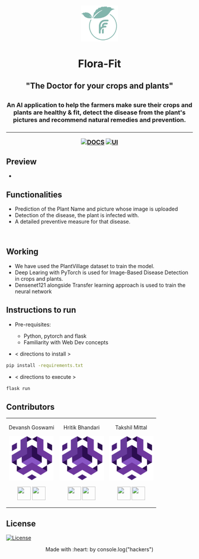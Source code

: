 <p align="center">
<a href="https://florafit.herokuapp.com">
	<img src="./fficon.png" width=20%/>
</a>
	<h1 align="center"> Flora-Fit </h1>
    <h2 align="center"> "The Doctor for your crops and plants" <h2>
	<h3 align="center"> An AI application to help the farmers make sure their crops and plants are healthy & fit, detect the disease from the plant's pictures and recommend natural remedies and prevention.  <h3>
</p>

---
<div align="center">

[![DOCS](https://img.shields.io/badge/Documentation-see%20docs-green?style=flat-square&logo=appveyor)](INSERT_LINK_FOR_DOCS_HERE) 
  [![UI ](https://img.shields.io/badge/User%20Interface-Link%20to%20UI-orange?style=flat-square&logo=appveyor)](https://florafit.herokuapp.com)

</div>

## Preview
- 
  


## Functionalities

- Prediction of the Plant Name and picture whose image is uploaded
- Detection of the disease, the plant is infected with.
-  A detailed preventive measure for that disease.

<br>

## Working

- We have used the PlantVillage dataset to train the model.
- Deep Learing with PyTorch is used for Image-Based Disease Detection in crops and plants.
- Densenet121 alongside Transfer learning approach is used to train the neural network


## Instructions to run

* Pre-requisites:
	-  Python, pytorch and flask
	-  Familiarity with Web Dev concepts

* < directions to install > 
```bash
pip install -requirements.txt
```

* < directions to execute >

```bash
flask run
```

## Contributors

<table>
<tr align="center">


<td>

Devansh Goswami

<p align="center">
<img src = "https://github.com/Data-Science-Community-SRM/template/blob/master/logo-light.png?raw=true"  height="120" alt="Your Name Here (Insert Your Image Link In Src">
</p>
<p align="center">
<a href = "https://github.com/person1"><img src = "http://www.iconninja.com/files/241/825/211/round-collaboration-social-github-code-circle-network-icon.svg" width="36" height = "36"/></a>
<a href = "https://www.linkedin.com/in/person1">
<img src = "http://www.iconninja.com/files/863/607/751/network-linkedin-social-connection-circular-circle-media-icon.svg" width="36" height="36"/>
</a>
</p>
</td>


<td>

Hritik Bhandari

<p align="center">
<img src = "https://github.com/Data-Science-Community-SRM/template/blob/master/logo-light.png?raw=true"  height="120" alt="Your Name Here (Insert Your Image Link In Src">
</p>
<p align="center">
<a href = "https://github.com/person2"><img src = "http://www.iconninja.com/files/241/825/211/round-collaboration-social-github-code-circle-network-icon.svg" width="36" height = "36"/></a>
<a href = "https://www.linkedin.com/in/person2">
<img src = "http://www.iconninja.com/files/863/607/751/network-linkedin-social-connection-circular-circle-media-icon.svg" width="36" height="36"/>
</a>
</p>
</td>



<td>

Takshil Mittal

<p align="center">
<img src = "https://github.com/Data-Science-Community-SRM/template/blob/master/logo-light.png?raw=true"  height="120" alt="Your Name Here (Insert Your Image Link In Src">
</p>
<p align="center">
<a href = "https://github.com/person3"><img src = "http://www.iconninja.com/files/241/825/211/round-collaboration-social-github-code-circle-network-icon.svg" width="36" height = "36"/></a>
<a href = "https://www.linkedin.com/in/person3">
<img src = "http://www.iconninja.com/files/863/607/751/network-linkedin-social-connection-circular-circle-media-icon.svg" width="36" height="36"/>
</a>
</p>
</td>
</tr>
  </table>
  
## License
[![License](http://img.shields.io/:license-mit-blue.svg?style=flat-square)](http://badges.mit-license.org)

<p align="center">
	Made with :heart: by console.log("hackers")
</p>


